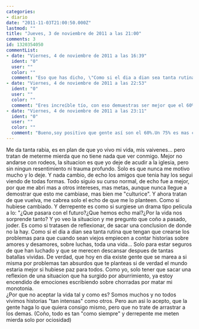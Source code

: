 ```yaml
---
categories:
- diario
date: "2011-11-03T21:00:50.000Z"
lastmod: ""
title: "Jueves, 3 de noviembre de 2011 a las 21:00"
comments: 3
id: 1320354050
commentList:
- date: "Viernes, 4 de noviembre de 2011 a las 16:39"
  ident: "0"
  user: ""
  color: ""
  comment: "Eso que has dicho, \"Como si el dia a dian sea tanta rutina que tengan que crearse los problemas para que cuando sean viejos empiecen a contar historias sobre amores y desamores, sobre luchas, toda una vida...\" es tan posiblemente cierto que asusta o_o . Es algo que muchas veces yo tambien me he planteado pero no sabia expresarlo tan bien como tu. Pero solo sera cierto para las personas que no tengan deseos ni sueños, que seguramente sean pocas (o a lo mejor no, quien sabe) porque las que si tienen deseos y sueños directamente se guían por ellos y por ahí viene todo lo demas, los problemas y todo...  \nAunque no entiendo muy bien que relacion tiene eso con lo de arrastrar a los demas xD pero la entrada hace reflexionar..."
- date: "Viernes, 4 de noviembre de 2011 a las 22:53"
  ident: "0"
  user: ""
  color: ""
  comment: "Eres increíble tío, con eso demuestras ser mejor que el 60% de la sociedad,al darte cuenta de esas cosas tan profundas de la realidad."
- date: "Viernes, 4 de noviembre de 2011 a las 23:11"
  ident: "0"
  user: ""
  color: ""
  comment: "Bueno,soy positivo que gente así son el 60%.Un 75% es mas creíble."
---
```


Me da tanta rabia, es en plan de que yo vivo mi vida, mis vaivenes... pero tratan de meterme mierda que no tiene nada que  ver conmigo. Mejor no andarse con rodeos, la situacion es que yo deje de acudir a la iglesia, pero sin ningun resentimiento ni trauma profundo. Solo es que nunca me motivo mucho y lo deje. Y nada cambio, de echo los amigos que tenia hay los segui viendo de todas formas. Todo siguio su curso normal, de echo fue a mejor, por que me abri mas a otros intereses, mas metas, aunque nunca llegue a demostrar que esto me cambiase, mas bien me "culturice". Y ahora tratan de que vuelva, me cabrea solo el echo de que me lo planteen. Como si hubiese cambiado. Y derrepente es como si surgiese un drama tipo pelicula a lo: "¿Que pasara con el futuro?¿Que hemos echo mal?¿Por la vida nos sorprende tanto?  Y yo veo la situacion y me pregunto que coño a pasado, joder. Es como si tratasen de reflexionar, de sacar una conclusion de donde no la hay. Como si el dia a dian sea tanta rutina que tengan que crearse los problemas para que cuando sean viejos empiecen a contar historias sobre amores y desamores, sobre luchas, toda una vida... Solo para estar seguros de que han luchado y que se merecen descansar despues de tantas batallas vividas. De verdad, que hoy en dia existe gente que se marea a si misma por problemas tan absurdos que te planteas si de verdad el mundo estaria mejor si hubiese paz para todos. Como yo, solo tener que sacar una reflexion de una situacion que ha surgido por aburrimiento, ya estoy encendido de emociones escribiendo sobre chorradas por matar mi monotonia.  
¿Por que no aceptar la vida tal y como es? Somos muchos y no todos vivimos historias "tan intensas" como otros. Pero aun asi lo acepto, que la gente haga lo que quiera consigo mismo, pero que no trate de arrastrar a los demas. (Coño, todo es tan "como siempre" y derrepente me meten mierda solo por ociosidad)
